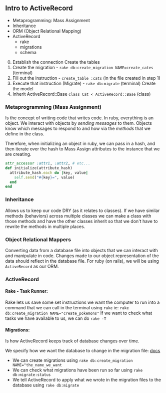 ## Intro to ActiveRecord
* Metaprogramming: Mass Assignment
* Inheritance
* ORM (Object Relational Mapping)
* ActiveRecord
  * rake
  * migrations
  * schema

0) Establish the connection
Create the tables 
  1) Create the migration - `rake db:create_migration NAME=create_cates`   (terminal)
  2) Fill out the instruction - `create_table :cats` (in the file created in step 1)
  3) Execute that instruction (Migrate) - `rake db:migrate` (terminal)
Create the model
  1) Inherit ActiveRecord::Base `class Cat < ActiveRecord::Base` (class)

### Metaprogramming (Mass Assignment)
Is the concept of writing code that writes code. In ruby, everything is an object. We interact with objects by *sending messages* to them. Objects know which messages to respond to and how via the *methods* that we define in the class.

Therefore, when initializing an object in ruby, we can pass in a hash, and then iterate over the hash to Mass Assign attributes to the instance that we are creating.

```ruby
attr_accessor :attr1, :attr2, # etc...
def initialize(attribute_hash)
  attribute_hash.each do |key, value|
    self.send("#{key}=", value)
  end
end
```

### Inheritance
Allows us to keep our code DRY (as it relates to classes). If we have similar methods (behaviors) across multiple classes we can make a class with those methods and have the other classes inherit so that we don't have to rewrite the methods in multiple places.


### Object Relational Mappers
Converting data from a database file into objects that we can interact with and manipulate in code. Changes made to our object representation of the data should reflect in the database file. For ruby (on rails), we will be using `ActiveRecord` as our ORM.

### ActiveRecord
#### Rake - Task Runner:
Rake lets us save some set instructions we want the computer to run into a command that we can call in the terminal using `rake` ie: `rake db:create_migration NAME="create_pokemons"`
If we want to check what tasks we have available to us, we can do `rake -T`

#### Migrations:
Is how ActiveRecord keeps track of database changes over time.

We specify how we want the database to change in the migration file: [docs](https://guides.rubyonrails.org/active_record_migrations.html)

* We can create migrations using `rake db:create_migration NAME="the_name_we_want`
* We can check what migrations have been run so far using `rake db:migrate:status`
* We tell ActiveRecord to apply what we wrote in the migration files to the database using `rake db:migrate`
